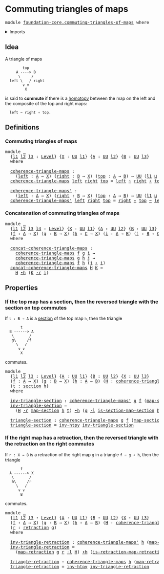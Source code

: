 # Commuting triangles of maps

<pre class="Agda"><a id="40" class="Keyword">module</a> <a id="47" href="foundation-core.commuting-triangles-of-maps.html" class="Module">foundation-core.commuting-triangles-of-maps</a> <a id="91" class="Keyword">where</a>
</pre>
<details><summary>Imports</summary>

<pre class="Agda"><a id="147" class="Keyword">open</a> <a id="152" class="Keyword">import</a> <a id="159" href="foundation.universe-levels.html" class="Module">foundation.universe-levels</a>
<a id="186" class="Keyword">open</a> <a id="191" class="Keyword">import</a> <a id="198" href="foundation.whiskering-homotopies-composition.html" class="Module">foundation.whiskering-homotopies-composition</a>

<a id="244" class="Keyword">open</a> <a id="249" class="Keyword">import</a> <a id="256" href="foundation-core.function-types.html" class="Module">foundation-core.function-types</a>
<a id="287" class="Keyword">open</a> <a id="292" class="Keyword">import</a> <a id="299" href="foundation-core.homotopies.html" class="Module">foundation-core.homotopies</a>
<a id="326" class="Keyword">open</a> <a id="331" class="Keyword">import</a> <a id="338" href="foundation-core.retractions.html" class="Module">foundation-core.retractions</a>
<a id="366" class="Keyword">open</a> <a id="371" class="Keyword">import</a> <a id="378" href="foundation-core.sections.html" class="Module">foundation-core.sections</a>
</pre>
</details>

## Idea

A triangle of maps

```text
        top
     A ----> B
      \     /
  left \   / right
        ∨ ∨
         X
```

is said to **commute** if there is a [homotopy](foundation-core.homotopies.md)
between the map on the left and the composite of the top and right maps:

```text
  left ~ right ∘ top.
```

## Definitions

### Commuting triangles of maps

<pre class="Agda"><a id="790" class="Keyword">module</a> <a id="797" href="foundation-core.commuting-triangles-of-maps.html#797" class="Module">_</a>
  <a id="801" class="Symbol">{</a><a id="802" href="foundation-core.commuting-triangles-of-maps.html#802" class="Bound">l1</a> <a id="805" href="foundation-core.commuting-triangles-of-maps.html#805" class="Bound">l2</a> <a id="808" href="foundation-core.commuting-triangles-of-maps.html#808" class="Bound">l3</a> <a id="811" class="Symbol">:</a> <a id="813" href="Agda.Primitive.html#742" class="Postulate">Level</a><a id="818" class="Symbol">}</a> <a id="820" class="Symbol">{</a><a id="821" href="foundation-core.commuting-triangles-of-maps.html#821" class="Bound">X</a> <a id="823" class="Symbol">:</a> <a id="825" href="Agda.Primitive.html#388" class="Primitive">UU</a> <a id="828" href="foundation-core.commuting-triangles-of-maps.html#802" class="Bound">l1</a><a id="830" class="Symbol">}</a> <a id="832" class="Symbol">{</a><a id="833" href="foundation-core.commuting-triangles-of-maps.html#833" class="Bound">A</a> <a id="835" class="Symbol">:</a> <a id="837" href="Agda.Primitive.html#388" class="Primitive">UU</a> <a id="840" href="foundation-core.commuting-triangles-of-maps.html#805" class="Bound">l2</a><a id="842" class="Symbol">}</a> <a id="844" class="Symbol">{</a><a id="845" href="foundation-core.commuting-triangles-of-maps.html#845" class="Bound">B</a> <a id="847" class="Symbol">:</a> <a id="849" href="Agda.Primitive.html#388" class="Primitive">UU</a> <a id="852" href="foundation-core.commuting-triangles-of-maps.html#808" class="Bound">l3</a><a id="854" class="Symbol">}</a>
  <a id="858" class="Keyword">where</a>

  <a id="867" href="foundation-core.commuting-triangles-of-maps.html#867" class="Function">coherence-triangle-maps</a> <a id="891" class="Symbol">:</a>
    <a id="897" class="Symbol">(</a><a id="898" href="foundation-core.commuting-triangles-of-maps.html#898" class="Bound">left</a> <a id="903" class="Symbol">:</a> <a id="905" href="foundation-core.commuting-triangles-of-maps.html#833" class="Bound">A</a> <a id="907" class="Symbol">→</a> <a id="909" href="foundation-core.commuting-triangles-of-maps.html#821" class="Bound">X</a><a id="910" class="Symbol">)</a> <a id="912" class="Symbol">(</a><a id="913" href="foundation-core.commuting-triangles-of-maps.html#913" class="Bound">right</a> <a id="919" class="Symbol">:</a> <a id="921" href="foundation-core.commuting-triangles-of-maps.html#845" class="Bound">B</a> <a id="923" class="Symbol">→</a> <a id="925" href="foundation-core.commuting-triangles-of-maps.html#821" class="Bound">X</a><a id="926" class="Symbol">)</a> <a id="928" class="Symbol">(</a><a id="929" href="foundation-core.commuting-triangles-of-maps.html#929" class="Bound">top</a> <a id="933" class="Symbol">:</a> <a id="935" href="foundation-core.commuting-triangles-of-maps.html#833" class="Bound">A</a> <a id="937" class="Symbol">→</a> <a id="939" href="foundation-core.commuting-triangles-of-maps.html#845" class="Bound">B</a><a id="940" class="Symbol">)</a> <a id="942" class="Symbol">→</a> <a id="944" href="Agda.Primitive.html#388" class="Primitive">UU</a> <a id="947" class="Symbol">(</a><a id="948" href="foundation-core.commuting-triangles-of-maps.html#802" class="Bound">l1</a> <a id="951" href="Agda.Primitive.html#961" class="Primitive Operator">⊔</a> <a id="953" href="foundation-core.commuting-triangles-of-maps.html#805" class="Bound">l2</a><a id="955" class="Symbol">)</a>
  <a id="959" href="foundation-core.commuting-triangles-of-maps.html#867" class="Function">coherence-triangle-maps</a> <a id="983" href="foundation-core.commuting-triangles-of-maps.html#983" class="Bound">left</a> <a id="988" href="foundation-core.commuting-triangles-of-maps.html#988" class="Bound">right</a> <a id="994" href="foundation-core.commuting-triangles-of-maps.html#994" class="Bound">top</a> <a id="998" class="Symbol">=</a> <a id="1000" href="foundation-core.commuting-triangles-of-maps.html#983" class="Bound">left</a> <a id="1005" href="foundation-core.homotopies.html#2535" class="Function Operator">~</a> <a id="1007" href="foundation-core.commuting-triangles-of-maps.html#988" class="Bound">right</a> <a id="1013" href="foundation-core.function-types.html#455" class="Function Operator">∘</a> <a id="1015" href="foundation-core.commuting-triangles-of-maps.html#994" class="Bound">top</a>

  <a id="1022" href="foundation-core.commuting-triangles-of-maps.html#1022" class="Function">coherence-triangle-maps&#39;</a> <a id="1047" class="Symbol">:</a>
    <a id="1053" class="Symbol">(</a><a id="1054" href="foundation-core.commuting-triangles-of-maps.html#1054" class="Bound">left</a> <a id="1059" class="Symbol">:</a> <a id="1061" href="foundation-core.commuting-triangles-of-maps.html#833" class="Bound">A</a> <a id="1063" class="Symbol">→</a> <a id="1065" href="foundation-core.commuting-triangles-of-maps.html#821" class="Bound">X</a><a id="1066" class="Symbol">)</a> <a id="1068" class="Symbol">(</a><a id="1069" href="foundation-core.commuting-triangles-of-maps.html#1069" class="Bound">right</a> <a id="1075" class="Symbol">:</a> <a id="1077" href="foundation-core.commuting-triangles-of-maps.html#845" class="Bound">B</a> <a id="1079" class="Symbol">→</a> <a id="1081" href="foundation-core.commuting-triangles-of-maps.html#821" class="Bound">X</a><a id="1082" class="Symbol">)</a> <a id="1084" class="Symbol">(</a><a id="1085" href="foundation-core.commuting-triangles-of-maps.html#1085" class="Bound">top</a> <a id="1089" class="Symbol">:</a> <a id="1091" href="foundation-core.commuting-triangles-of-maps.html#833" class="Bound">A</a> <a id="1093" class="Symbol">→</a> <a id="1095" href="foundation-core.commuting-triangles-of-maps.html#845" class="Bound">B</a><a id="1096" class="Symbol">)</a> <a id="1098" class="Symbol">→</a> <a id="1100" href="Agda.Primitive.html#388" class="Primitive">UU</a> <a id="1103" class="Symbol">(</a><a id="1104" href="foundation-core.commuting-triangles-of-maps.html#802" class="Bound">l1</a> <a id="1107" href="Agda.Primitive.html#961" class="Primitive Operator">⊔</a> <a id="1109" href="foundation-core.commuting-triangles-of-maps.html#805" class="Bound">l2</a><a id="1111" class="Symbol">)</a>
  <a id="1115" href="foundation-core.commuting-triangles-of-maps.html#1022" class="Function">coherence-triangle-maps&#39;</a> <a id="1140" href="foundation-core.commuting-triangles-of-maps.html#1140" class="Bound">left</a> <a id="1145" href="foundation-core.commuting-triangles-of-maps.html#1145" class="Bound">right</a> <a id="1151" href="foundation-core.commuting-triangles-of-maps.html#1151" class="Bound">top</a> <a id="1155" class="Symbol">=</a> <a id="1157" href="foundation-core.commuting-triangles-of-maps.html#1145" class="Bound">right</a> <a id="1163" href="foundation-core.function-types.html#455" class="Function Operator">∘</a> <a id="1165" href="foundation-core.commuting-triangles-of-maps.html#1151" class="Bound">top</a> <a id="1169" href="foundation-core.homotopies.html#2535" class="Function Operator">~</a> <a id="1171" href="foundation-core.commuting-triangles-of-maps.html#1140" class="Bound">left</a>
</pre>
### Concatenation of commuting triangles of maps

<pre class="Agda"><a id="1239" class="Keyword">module</a> <a id="1246" href="foundation-core.commuting-triangles-of-maps.html#1246" class="Module">_</a>
  <a id="1250" class="Symbol">{</a><a id="1251" href="foundation-core.commuting-triangles-of-maps.html#1251" class="Bound">l1</a> <a id="1254" href="foundation-core.commuting-triangles-of-maps.html#1254" class="Bound">l2</a> <a id="1257" href="foundation-core.commuting-triangles-of-maps.html#1257" class="Bound">l3</a> <a id="1260" href="foundation-core.commuting-triangles-of-maps.html#1260" class="Bound">l4</a> <a id="1263" class="Symbol">:</a> <a id="1265" href="Agda.Primitive.html#742" class="Postulate">Level</a><a id="1270" class="Symbol">}</a> <a id="1272" class="Symbol">{</a><a id="1273" href="foundation-core.commuting-triangles-of-maps.html#1273" class="Bound">X</a> <a id="1275" class="Symbol">:</a> <a id="1277" href="Agda.Primitive.html#388" class="Primitive">UU</a> <a id="1280" href="foundation-core.commuting-triangles-of-maps.html#1251" class="Bound">l1</a><a id="1282" class="Symbol">}</a> <a id="1284" class="Symbol">{</a><a id="1285" href="foundation-core.commuting-triangles-of-maps.html#1285" class="Bound">A</a> <a id="1287" class="Symbol">:</a> <a id="1289" href="Agda.Primitive.html#388" class="Primitive">UU</a> <a id="1292" href="foundation-core.commuting-triangles-of-maps.html#1254" class="Bound">l2</a><a id="1294" class="Symbol">}</a> <a id="1296" class="Symbol">{</a><a id="1297" href="foundation-core.commuting-triangles-of-maps.html#1297" class="Bound">B</a> <a id="1299" class="Symbol">:</a> <a id="1301" href="Agda.Primitive.html#388" class="Primitive">UU</a> <a id="1304" href="foundation-core.commuting-triangles-of-maps.html#1257" class="Bound">l3</a><a id="1306" class="Symbol">}</a> <a id="1308" class="Symbol">{</a><a id="1309" href="foundation-core.commuting-triangles-of-maps.html#1309" class="Bound">C</a> <a id="1311" class="Symbol">:</a> <a id="1313" href="Agda.Primitive.html#388" class="Primitive">UU</a> <a id="1316" href="foundation-core.commuting-triangles-of-maps.html#1260" class="Bound">l4</a><a id="1318" class="Symbol">}</a>
  <a id="1322" class="Symbol">(</a><a id="1323" href="foundation-core.commuting-triangles-of-maps.html#1323" class="Bound">f</a> <a id="1325" class="Symbol">:</a> <a id="1327" href="foundation-core.commuting-triangles-of-maps.html#1285" class="Bound">A</a> <a id="1329" class="Symbol">→</a> <a id="1331" href="foundation-core.commuting-triangles-of-maps.html#1273" class="Bound">X</a><a id="1332" class="Symbol">)</a> <a id="1334" class="Symbol">(</a><a id="1335" href="foundation-core.commuting-triangles-of-maps.html#1335" class="Bound">g</a> <a id="1337" class="Symbol">:</a> <a id="1339" href="foundation-core.commuting-triangles-of-maps.html#1297" class="Bound">B</a> <a id="1341" class="Symbol">→</a> <a id="1343" href="foundation-core.commuting-triangles-of-maps.html#1273" class="Bound">X</a><a id="1344" class="Symbol">)</a> <a id="1346" class="Symbol">(</a><a id="1347" href="foundation-core.commuting-triangles-of-maps.html#1347" class="Bound">h</a> <a id="1349" class="Symbol">:</a> <a id="1351" href="foundation-core.commuting-triangles-of-maps.html#1309" class="Bound">C</a> <a id="1353" class="Symbol">→</a> <a id="1355" href="foundation-core.commuting-triangles-of-maps.html#1273" class="Bound">X</a><a id="1356" class="Symbol">)</a> <a id="1358" class="Symbol">(</a><a id="1359" href="foundation-core.commuting-triangles-of-maps.html#1359" class="Bound">i</a> <a id="1361" class="Symbol">:</a> <a id="1363" href="foundation-core.commuting-triangles-of-maps.html#1285" class="Bound">A</a> <a id="1365" class="Symbol">→</a> <a id="1367" href="foundation-core.commuting-triangles-of-maps.html#1297" class="Bound">B</a><a id="1368" class="Symbol">)</a> <a id="1370" class="Symbol">(</a><a id="1371" href="foundation-core.commuting-triangles-of-maps.html#1371" class="Bound">j</a> <a id="1373" class="Symbol">:</a> <a id="1375" href="foundation-core.commuting-triangles-of-maps.html#1297" class="Bound">B</a> <a id="1377" class="Symbol">→</a> <a id="1379" href="foundation-core.commuting-triangles-of-maps.html#1309" class="Bound">C</a><a id="1380" class="Symbol">)</a>
  <a id="1384" class="Keyword">where</a>

  <a id="1393" href="foundation-core.commuting-triangles-of-maps.html#1393" class="Function">concat-coherence-triangle-maps</a> <a id="1424" class="Symbol">:</a>
    <a id="1430" href="foundation-core.commuting-triangles-of-maps.html#867" class="Function">coherence-triangle-maps</a> <a id="1454" href="foundation-core.commuting-triangles-of-maps.html#1323" class="Bound">f</a> <a id="1456" href="foundation-core.commuting-triangles-of-maps.html#1335" class="Bound">g</a> <a id="1458" href="foundation-core.commuting-triangles-of-maps.html#1359" class="Bound">i</a> <a id="1460" class="Symbol">→</a>
    <a id="1466" href="foundation-core.commuting-triangles-of-maps.html#867" class="Function">coherence-triangle-maps</a> <a id="1490" href="foundation-core.commuting-triangles-of-maps.html#1335" class="Bound">g</a> <a id="1492" href="foundation-core.commuting-triangles-of-maps.html#1347" class="Bound">h</a> <a id="1494" href="foundation-core.commuting-triangles-of-maps.html#1371" class="Bound">j</a> <a id="1496" class="Symbol">→</a>
    <a id="1502" href="foundation-core.commuting-triangles-of-maps.html#867" class="Function">coherence-triangle-maps</a> <a id="1526" href="foundation-core.commuting-triangles-of-maps.html#1323" class="Bound">f</a> <a id="1528" href="foundation-core.commuting-triangles-of-maps.html#1347" class="Bound">h</a> <a id="1530" class="Symbol">(</a><a id="1531" href="foundation-core.commuting-triangles-of-maps.html#1371" class="Bound">j</a> <a id="1533" href="foundation-core.function-types.html#455" class="Function Operator">∘</a> <a id="1535" href="foundation-core.commuting-triangles-of-maps.html#1359" class="Bound">i</a><a id="1536" class="Symbol">)</a>
  <a id="1540" href="foundation-core.commuting-triangles-of-maps.html#1393" class="Function">concat-coherence-triangle-maps</a> <a id="1571" href="foundation-core.commuting-triangles-of-maps.html#1571" class="Bound">H</a> <a id="1573" href="foundation-core.commuting-triangles-of-maps.html#1573" class="Bound">K</a> <a id="1575" class="Symbol">=</a>
    <a id="1581" href="foundation-core.commuting-triangles-of-maps.html#1571" class="Bound">H</a> <a id="1583" href="foundation-core.homotopies.html#3099" class="Function Operator">∙h</a> <a id="1586" class="Symbol">(</a><a id="1587" href="foundation-core.commuting-triangles-of-maps.html#1573" class="Bound">K</a> <a id="1589" href="foundation.whiskering-homotopies-composition.html#2725" class="Function Operator">·r</a> <a id="1592" href="foundation-core.commuting-triangles-of-maps.html#1359" class="Bound">i</a><a id="1593" class="Symbol">)</a>
</pre>
## Properties

### If the top map has a section, then the reversed triangle with the section on top commutes

If `t : B → A` is a [section](foundation-core.sections.md) of the top map `h`,
then the triangle

```text
       t
  B ------> A
   \       /
   g\     /f
     \   /
      ∨ ∨
       X
```

commutes.

<pre class="Agda"><a id="1919" class="Keyword">module</a> <a id="1926" href="foundation-core.commuting-triangles-of-maps.html#1926" class="Module">_</a>
  <a id="1930" class="Symbol">{</a><a id="1931" href="foundation-core.commuting-triangles-of-maps.html#1931" class="Bound">l1</a> <a id="1934" href="foundation-core.commuting-triangles-of-maps.html#1934" class="Bound">l2</a> <a id="1937" href="foundation-core.commuting-triangles-of-maps.html#1937" class="Bound">l3</a> <a id="1940" class="Symbol">:</a> <a id="1942" href="Agda.Primitive.html#742" class="Postulate">Level</a><a id="1947" class="Symbol">}</a> <a id="1949" class="Symbol">{</a><a id="1950" href="foundation-core.commuting-triangles-of-maps.html#1950" class="Bound">A</a> <a id="1952" class="Symbol">:</a> <a id="1954" href="Agda.Primitive.html#388" class="Primitive">UU</a> <a id="1957" href="foundation-core.commuting-triangles-of-maps.html#1931" class="Bound">l1</a><a id="1959" class="Symbol">}</a> <a id="1961" class="Symbol">{</a><a id="1962" href="foundation-core.commuting-triangles-of-maps.html#1962" class="Bound">B</a> <a id="1964" class="Symbol">:</a> <a id="1966" href="Agda.Primitive.html#388" class="Primitive">UU</a> <a id="1969" href="foundation-core.commuting-triangles-of-maps.html#1934" class="Bound">l2</a><a id="1971" class="Symbol">}</a> <a id="1973" class="Symbol">{</a><a id="1974" href="foundation-core.commuting-triangles-of-maps.html#1974" class="Bound">X</a> <a id="1976" class="Symbol">:</a> <a id="1978" href="Agda.Primitive.html#388" class="Primitive">UU</a> <a id="1981" href="foundation-core.commuting-triangles-of-maps.html#1937" class="Bound">l3</a><a id="1983" class="Symbol">}</a>
  <a id="1987" class="Symbol">(</a><a id="1988" href="foundation-core.commuting-triangles-of-maps.html#1988" class="Bound">f</a> <a id="1990" class="Symbol">:</a> <a id="1992" href="foundation-core.commuting-triangles-of-maps.html#1950" class="Bound">A</a> <a id="1994" class="Symbol">→</a> <a id="1996" href="foundation-core.commuting-triangles-of-maps.html#1974" class="Bound">X</a><a id="1997" class="Symbol">)</a> <a id="1999" class="Symbol">(</a><a id="2000" href="foundation-core.commuting-triangles-of-maps.html#2000" class="Bound">g</a> <a id="2002" class="Symbol">:</a> <a id="2004" href="foundation-core.commuting-triangles-of-maps.html#1962" class="Bound">B</a> <a id="2006" class="Symbol">→</a> <a id="2008" href="foundation-core.commuting-triangles-of-maps.html#1974" class="Bound">X</a><a id="2009" class="Symbol">)</a> <a id="2011" class="Symbol">(</a><a id="2012" href="foundation-core.commuting-triangles-of-maps.html#2012" class="Bound">h</a> <a id="2014" class="Symbol">:</a> <a id="2016" href="foundation-core.commuting-triangles-of-maps.html#1950" class="Bound">A</a> <a id="2018" class="Symbol">→</a> <a id="2020" href="foundation-core.commuting-triangles-of-maps.html#1962" class="Bound">B</a><a id="2021" class="Symbol">)</a> <a id="2023" class="Symbol">(</a><a id="2024" href="foundation-core.commuting-triangles-of-maps.html#2024" class="Bound">H</a> <a id="2026" class="Symbol">:</a> <a id="2028" href="foundation-core.commuting-triangles-of-maps.html#867" class="Function">coherence-triangle-maps</a> <a id="2052" href="foundation-core.commuting-triangles-of-maps.html#1988" class="Bound">f</a> <a id="2054" href="foundation-core.commuting-triangles-of-maps.html#2000" class="Bound">g</a> <a id="2056" href="foundation-core.commuting-triangles-of-maps.html#2012" class="Bound">h</a><a id="2057" class="Symbol">)</a>
  <a id="2061" class="Symbol">(</a><a id="2062" href="foundation-core.commuting-triangles-of-maps.html#2062" class="Bound">t</a> <a id="2064" class="Symbol">:</a> <a id="2066" href="foundation-core.sections.html#1373" class="Function">section</a> <a id="2074" href="foundation-core.commuting-triangles-of-maps.html#2012" class="Bound">h</a><a id="2075" class="Symbol">)</a>
  <a id="2079" class="Keyword">where</a>

  <a id="2088" href="foundation-core.commuting-triangles-of-maps.html#2088" class="Function">inv-triangle-section</a> <a id="2109" class="Symbol">:</a> <a id="2111" href="foundation-core.commuting-triangles-of-maps.html#1022" class="Function">coherence-triangle-maps&#39;</a> <a id="2136" href="foundation-core.commuting-triangles-of-maps.html#2000" class="Bound">g</a> <a id="2138" href="foundation-core.commuting-triangles-of-maps.html#1988" class="Bound">f</a> <a id="2140" class="Symbol">(</a><a id="2141" href="foundation-core.sections.html#1436" class="Function">map-section</a> <a id="2153" href="foundation-core.commuting-triangles-of-maps.html#2012" class="Bound">h</a> <a id="2155" href="foundation-core.commuting-triangles-of-maps.html#2062" class="Bound">t</a><a id="2156" class="Symbol">)</a>
  <a id="2160" href="foundation-core.commuting-triangles-of-maps.html#2088" class="Function">inv-triangle-section</a> <a id="2181" class="Symbol">=</a>
    <a id="2187" class="Symbol">(</a><a id="2188" href="foundation-core.commuting-triangles-of-maps.html#2024" class="Bound">H</a> <a id="2190" href="foundation.whiskering-homotopies-composition.html#2725" class="Function Operator">·r</a> <a id="2193" href="foundation-core.sections.html#1436" class="Function">map-section</a> <a id="2205" href="foundation-core.commuting-triangles-of-maps.html#2012" class="Bound">h</a> <a id="2207" href="foundation-core.commuting-triangles-of-maps.html#2062" class="Bound">t</a><a id="2208" class="Symbol">)</a> <a id="2210" href="foundation-core.homotopies.html#3099" class="Function Operator">∙h</a> <a id="2213" class="Symbol">(</a><a id="2214" href="foundation-core.commuting-triangles-of-maps.html#2000" class="Bound">g</a> <a id="2216" href="foundation.whiskering-homotopies-composition.html#2364" class="Function Operator">·l</a> <a id="2219" href="foundation-core.sections.html#1489" class="Function">is-section-map-section</a> <a id="2242" href="foundation-core.commuting-triangles-of-maps.html#2012" class="Bound">h</a> <a id="2244" href="foundation-core.commuting-triangles-of-maps.html#2062" class="Bound">t</a><a id="2245" class="Symbol">)</a>

  <a id="2250" href="foundation-core.commuting-triangles-of-maps.html#2250" class="Function">triangle-section</a> <a id="2267" class="Symbol">:</a> <a id="2269" href="foundation-core.commuting-triangles-of-maps.html#867" class="Function">coherence-triangle-maps</a> <a id="2293" href="foundation-core.commuting-triangles-of-maps.html#2000" class="Bound">g</a> <a id="2295" href="foundation-core.commuting-triangles-of-maps.html#1988" class="Bound">f</a> <a id="2297" class="Symbol">(</a><a id="2298" href="foundation-core.sections.html#1436" class="Function">map-section</a> <a id="2310" href="foundation-core.commuting-triangles-of-maps.html#2012" class="Bound">h</a> <a id="2312" href="foundation-core.commuting-triangles-of-maps.html#2062" class="Bound">t</a><a id="2313" class="Symbol">)</a>
  <a id="2317" href="foundation-core.commuting-triangles-of-maps.html#2250" class="Function">triangle-section</a> <a id="2334" class="Symbol">=</a> <a id="2336" href="foundation-core.homotopies.html#2897" class="Function">inv-htpy</a> <a id="2345" href="foundation-core.commuting-triangles-of-maps.html#2088" class="Function">inv-triangle-section</a>
</pre>
### If the right map has a retraction, then the reversed triangle with the retraction on the right commutes

If `r : X → B` is a retraction of the right map `g` in a triangle `f ~ g ∘ h`,
then the triangle

```text
       f
  A ------> X
   \       /
   h\     /r
     \   /
      ∨ ∨
       B
```

commutes.

<pre class="Agda"><a id="2689" class="Keyword">module</a> <a id="2696" href="foundation-core.commuting-triangles-of-maps.html#2696" class="Module">_</a>
  <a id="2700" class="Symbol">{</a><a id="2701" href="foundation-core.commuting-triangles-of-maps.html#2701" class="Bound">l1</a> <a id="2704" href="foundation-core.commuting-triangles-of-maps.html#2704" class="Bound">l2</a> <a id="2707" href="foundation-core.commuting-triangles-of-maps.html#2707" class="Bound">l3</a> <a id="2710" class="Symbol">:</a> <a id="2712" href="Agda.Primitive.html#742" class="Postulate">Level</a><a id="2717" class="Symbol">}</a> <a id="2719" class="Symbol">{</a><a id="2720" href="foundation-core.commuting-triangles-of-maps.html#2720" class="Bound">A</a> <a id="2722" class="Symbol">:</a> <a id="2724" href="Agda.Primitive.html#388" class="Primitive">UU</a> <a id="2727" href="foundation-core.commuting-triangles-of-maps.html#2701" class="Bound">l1</a><a id="2729" class="Symbol">}</a> <a id="2731" class="Symbol">{</a><a id="2732" href="foundation-core.commuting-triangles-of-maps.html#2732" class="Bound">B</a> <a id="2734" class="Symbol">:</a> <a id="2736" href="Agda.Primitive.html#388" class="Primitive">UU</a> <a id="2739" href="foundation-core.commuting-triangles-of-maps.html#2704" class="Bound">l2</a><a id="2741" class="Symbol">}</a> <a id="2743" class="Symbol">{</a><a id="2744" href="foundation-core.commuting-triangles-of-maps.html#2744" class="Bound">X</a> <a id="2746" class="Symbol">:</a> <a id="2748" href="Agda.Primitive.html#388" class="Primitive">UU</a> <a id="2751" href="foundation-core.commuting-triangles-of-maps.html#2707" class="Bound">l3</a><a id="2753" class="Symbol">}</a>
  <a id="2757" class="Symbol">(</a><a id="2758" href="foundation-core.commuting-triangles-of-maps.html#2758" class="Bound">f</a> <a id="2760" class="Symbol">:</a> <a id="2762" href="foundation-core.commuting-triangles-of-maps.html#2720" class="Bound">A</a> <a id="2764" class="Symbol">→</a> <a id="2766" href="foundation-core.commuting-triangles-of-maps.html#2744" class="Bound">X</a><a id="2767" class="Symbol">)</a> <a id="2769" class="Symbol">(</a><a id="2770" href="foundation-core.commuting-triangles-of-maps.html#2770" class="Bound">g</a> <a id="2772" class="Symbol">:</a> <a id="2774" href="foundation-core.commuting-triangles-of-maps.html#2732" class="Bound">B</a> <a id="2776" class="Symbol">→</a> <a id="2778" href="foundation-core.commuting-triangles-of-maps.html#2744" class="Bound">X</a><a id="2779" class="Symbol">)</a> <a id="2781" class="Symbol">(</a><a id="2782" href="foundation-core.commuting-triangles-of-maps.html#2782" class="Bound">h</a> <a id="2784" class="Symbol">:</a> <a id="2786" href="foundation-core.commuting-triangles-of-maps.html#2720" class="Bound">A</a> <a id="2788" class="Symbol">→</a> <a id="2790" href="foundation-core.commuting-triangles-of-maps.html#2732" class="Bound">B</a><a id="2791" class="Symbol">)</a> <a id="2793" class="Symbol">(</a><a id="2794" href="foundation-core.commuting-triangles-of-maps.html#2794" class="Bound">H</a> <a id="2796" class="Symbol">:</a> <a id="2798" href="foundation-core.commuting-triangles-of-maps.html#867" class="Function">coherence-triangle-maps</a> <a id="2822" href="foundation-core.commuting-triangles-of-maps.html#2758" class="Bound">f</a> <a id="2824" href="foundation-core.commuting-triangles-of-maps.html#2770" class="Bound">g</a> <a id="2826" href="foundation-core.commuting-triangles-of-maps.html#2782" class="Bound">h</a><a id="2827" class="Symbol">)</a>
  <a id="2831" class="Symbol">(</a><a id="2832" href="foundation-core.commuting-triangles-of-maps.html#2832" class="Bound">r</a> <a id="2834" class="Symbol">:</a> <a id="2836" href="foundation-core.retractions.html#874" class="Function">retraction</a> <a id="2847" href="foundation-core.commuting-triangles-of-maps.html#2770" class="Bound">g</a><a id="2848" class="Symbol">)</a>
  <a id="2852" class="Keyword">where</a>

  <a id="2861" href="foundation-core.commuting-triangles-of-maps.html#2861" class="Function">inv-triangle-retraction</a> <a id="2885" class="Symbol">:</a> <a id="2887" href="foundation-core.commuting-triangles-of-maps.html#1022" class="Function">coherence-triangle-maps&#39;</a> <a id="2912" href="foundation-core.commuting-triangles-of-maps.html#2782" class="Bound">h</a> <a id="2914" class="Symbol">(</a><a id="2915" href="foundation-core.retractions.html#962" class="Function">map-retraction</a> <a id="2930" href="foundation-core.commuting-triangles-of-maps.html#2770" class="Bound">g</a> <a id="2932" href="foundation-core.commuting-triangles-of-maps.html#2832" class="Bound">r</a><a id="2933" class="Symbol">)</a> <a id="2935" href="foundation-core.commuting-triangles-of-maps.html#2758" class="Bound">f</a>
  <a id="2939" href="foundation-core.commuting-triangles-of-maps.html#2861" class="Function">inv-triangle-retraction</a> <a id="2963" class="Symbol">=</a>
    <a id="2969" class="Symbol">(</a><a id="2970" href="foundation-core.retractions.html#962" class="Function">map-retraction</a> <a id="2985" href="foundation-core.commuting-triangles-of-maps.html#2770" class="Bound">g</a> <a id="2987" href="foundation-core.commuting-triangles-of-maps.html#2832" class="Bound">r</a> <a id="2989" href="foundation.whiskering-homotopies-composition.html#2364" class="Function Operator">·l</a> <a id="2992" href="foundation-core.commuting-triangles-of-maps.html#2794" class="Bound">H</a><a id="2993" class="Symbol">)</a> <a id="2995" href="foundation-core.homotopies.html#3099" class="Function Operator">∙h</a> <a id="2998" class="Symbol">(</a><a id="2999" href="foundation-core.retractions.html#1042" class="Function">is-retraction-map-retraction</a> <a id="3028" href="foundation-core.commuting-triangles-of-maps.html#2770" class="Bound">g</a> <a id="3030" href="foundation-core.commuting-triangles-of-maps.html#2832" class="Bound">r</a> <a id="3032" href="foundation.whiskering-homotopies-composition.html#2725" class="Function Operator">·r</a> <a id="3035" href="foundation-core.commuting-triangles-of-maps.html#2782" class="Bound">h</a><a id="3036" class="Symbol">)</a>

  <a id="3041" href="foundation-core.commuting-triangles-of-maps.html#3041" class="Function">triangle-retraction</a> <a id="3061" class="Symbol">:</a> <a id="3063" href="foundation-core.commuting-triangles-of-maps.html#867" class="Function">coherence-triangle-maps</a> <a id="3087" href="foundation-core.commuting-triangles-of-maps.html#2782" class="Bound">h</a> <a id="3089" class="Symbol">(</a><a id="3090" href="foundation-core.retractions.html#962" class="Function">map-retraction</a> <a id="3105" href="foundation-core.commuting-triangles-of-maps.html#2770" class="Bound">g</a> <a id="3107" href="foundation-core.commuting-triangles-of-maps.html#2832" class="Bound">r</a><a id="3108" class="Symbol">)</a> <a id="3110" href="foundation-core.commuting-triangles-of-maps.html#2758" class="Bound">f</a>
  <a id="3114" href="foundation-core.commuting-triangles-of-maps.html#3041" class="Function">triangle-retraction</a> <a id="3134" class="Symbol">=</a> <a id="3136" href="foundation-core.homotopies.html#2897" class="Function">inv-htpy</a> <a id="3145" href="foundation-core.commuting-triangles-of-maps.html#2861" class="Function">inv-triangle-retraction</a>
</pre>